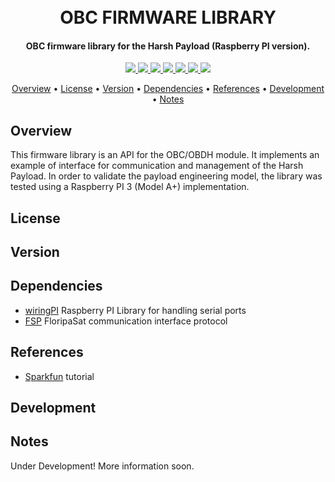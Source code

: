 <h1 align="center">
	<br>
	OBC FIRMWARE LIBRARY
	<br>
</h1>

<h4 align="center">OBC firmware library for the Harsh Payload (Raspberry PI version).</h4>

<p align="center">
    <a href="">
		<img src="https://img.shields.io/badge/latest%20version-0.0.0-lightgreen?style=for-the-badge">
	</a>
    <a href="">
		<img src="https://img.shields.io/badge/stable%20version-0.0.0-blue?style=for-the-badge">
	</a>
	<a href="">
		<img src="https://img.shields.io/badge/target-raspeberry%20pi-9cf?style=for-the-badge">
	</a>
	<a href="">
		<img src="https://img.shields.io/badge/language-c-blueviolet?style=for-the-badge">
	</a>
	<!--
	<a href="">
		<img src="https://img.shields.io/badge/IDE%20tool-SoftConsole%20v6.0-yellow?style=for-the-badge">
	</a>
	-->
	<a href="">
		<img src="https://img.shields.io/badge/use-acedemic%20only-orange?style=for-the-badge">
	</a>
	<a href="">
		<img src="https://img.shields.io/badge/license-MIT-red?style=for-the-badge">
	</a>
	<a href="https://github.com/andrempmattos/HARSH/tree/master/documentation">
		<img src="https://img.shields.io/badge/for%20more-here-lightgray?style=for-the-badge">
	</a>
</p>

<p align="center">
  	<a href="#overview">Overview</a> •
  	<a href="#license">License</a> •
  	<a href="#version">Version</a> •
  	<a href="#dependencies">Dependencies</a> •
  	<a href="#references">References</a> •
  	<a href="#development">Development</a> •
  	<a href="#notes">Notes</a>
</p>

## Overview

This firmware library is an API for the OBC/OBDH module. It implements an example of interface for communication and management of the Harsh Payload. In order to validate the payload engineering model, the library was tested using a Raspberry PI 3 (Model A+) implementation.

## License

## Version

## Dependencies
* [wiringPI](http://wiringpi.com/) Raspberry PI Library for handling serial ports
* [FSP](https://github.com/floripasat/fsp) FloripaSat communication interface protocol 

## References
* [Sparkfun](https://learn.sparkfun.com/tutorials/raspberry-pi-spi-and-i2c-tutorial/all) tutorial

## Development

## Notes


Under Development! More information soon.